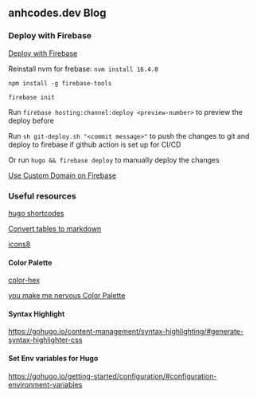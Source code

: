 ## anhcodes.dev Blog

### Deploy with Firebase

[Deploy with Firebase](https://gohugo.io/hosting-and-deployment/hosting-on-firebase/)

Reinstall nvm for frebase: `nvm install 16.4.0`

`npm install -g firebase-tools`

`firebase init`

Run `firebase hosting:channel:deploy <preview-number>` to preview the deploy before 

Run `sh git-deploy.sh "<commit message>"` to push the changes to git and deploy to firebase if github action is set up for CI/CD

Or run `hugo && firebase deploy` to manually deploy the changes 

[Use Custom Domain on Firebase](https://support.google.com/domains/answer/12081987?hl=en)

### Useful resources

[hugo shortcodes](https://gohugo.io/content-management/shortcodes/#readout)

[Convert tables to markdown](https://tabletomarkdown.com/convert-spreadsheet-to-markdown/)

[icons8](https://icons8.com/icons/)


#### Color Palette

[color-hex](https://www.color-hex.com/color/d5a6bd#color-schemes)

[you make me nervous Color Palette](https://www.color-hex.com/color-palette/1020936)

#### Syntax Highlight

https://gohugo.io/content-management/syntax-highlighting/#generate-syntax-highlighter-css

#### Set Env variables for Hugo

https://gohugo.io/getting-started/configuration/#configuration-environment-variables


